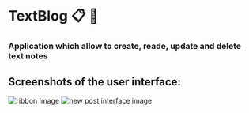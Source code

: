 # TextBlog :clipboard: :thought_balloon:
### Application which allow to create, reade, update and delete text notes

## Screenshots of the user interface:
![ribbon Image](C:\Users\ianto\ribbon.png)
![new post interface image](C:\Users\ianto\newPost.png)
